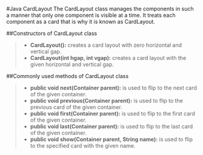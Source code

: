 #Java CardLayout
The CardLayout class manages the components in such a manner that only one component is visible at a time. It treats each component as a card that is why it is known as CardLayout.

##Constructors of CardLayout class
> - **CardLayout():**  creates a card layout with zero horizontal and vertical gap.
> - **CardLayout(int hgap, int vgap):** creates a card layout with the given horizontal and vertical gap.

##Commonly used methods of CardLayout class
> - **public void next(Container parent):** is used to flip to the next card of the given container.
> - **public void previous(Container parent):** is used to flip to the previous card of the given container.
> - **public void first(Container parent):** is used to flip to the first card of the given container.
> - **public void last(Container parent):** is used to flip to the last card of the given container.
> - **public void show(Container parent, String name):** is used to flip to the specified card with the given name.